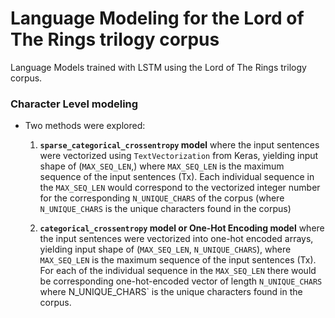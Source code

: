 # Language Modeling for the Lord of The Rings trilogy corpus
Language Models trained with LSTM using the Lord of The Rings trilogy corpus.

### Character Level modeling
- Two methods were explored:
    1. **`sparse_categorical_crossentropy` model** where the input sentences were vectorized using `TextVectorization` from Keras, yielding input shape of (`MAX_SEQ_LEN`,) where `MAX_SEQ_LEN` is the maximum sequence of the input sentences (Tx). Each individual sequence in the `MAX_SEQ_LEN` would correspond to the vectorized integer number for the corresponding `N_UNIQUE_CHARS` of the corpus (where `N_UNIQUE_CHARS` is the unique characters found in the corpus)
    
    2. **`categorical_crossentropy` model or One-Hot Encoding model** where the input sentences were vectorized into one-hot encoded arrays, yielding input shape of (`MAX_SEQ_LEN`, `N_UNIQUE_CHARS`), where `MAX_SEQ_LEN` is the maximum sequence of the input sentences (Tx). For each of the individual sequence in the `MAX_SEQ_LEN` there would be corresponding one-hot-encoded vector of length `N_UNIQUE_CHARS` where N_UNIQUE_CHARS` is the unique characters found in the corpus.
